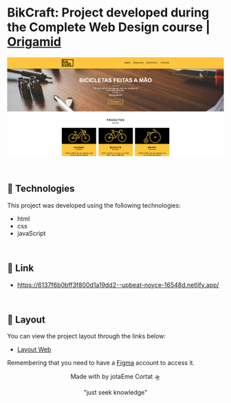 # BikCraft: Project developed during the Complete Web Design course | [Origamid](https://www.origamid.com/)
![Projeto Base Foto](https://github.com/jotaEmeCortat/BikCraft/blob/main/img/tamplate.png)

<br>

## 🧪 Technologies

This project was developed using the following technologies:
- html
- css
- javaScript

<br>

## 🚀 Link
- https://6137f6b0bff3f800d1a19dd2--upbeat-noyce-16548d.netlify.app/
 
 <br>

## 🔖 Layout

You can view the project layout through the links below:

- [Layout Web](https://www.figma.com/community/file/1001848196340836350) 

Remembering that you need to have a [Figma](http://figma.com/) account to access it.

<p align="center">Made with by jotaEme Cortat 🛸</p>

<p align="center">"just seek knowledge"</p>
